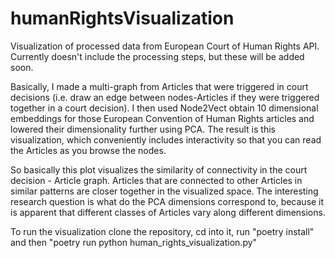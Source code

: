 # humanRightsVisualization

Visualization of processed data from European Court of Human Rights API. Currently doesn't include the processing steps, but these will be added soon.

Basically, I made a multi-graph from Articles that were triggered in court decisions (i.e. draw an edge between nodes-Articles if they were triggered together
in a court decision). I then used Node2Vect obtain 10 dimensional embeddings for those European Convention of Human Rights articles and lowered their dimensionality 
further using PCA. The result is this visualization, which conveniently includes interactivity so that you can read the Articles as you browse the nodes.

So basically this plot visualizes the similarity of connectivity in the court decision - Article graph. Articles that are connected to other Articles
in similar patterns are closer together in the visualized space. The interesting research question is what do the PCA dimensions correspond to, because
it is apparent that different classes of Articles vary along different dimensions.

To run the visualization clone the repository, cd into it, run "poetry install" and then "poetry run python human_rights_visualization.py"
